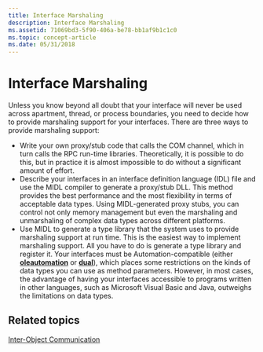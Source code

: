 ```yaml
---
title: Interface Marshaling
description: Interface Marshaling
ms.assetid: 71069bd3-5f90-406a-be78-bb1af9b1c1c0
ms.topic: concept-article
ms.date: 05/31/2018
---
```


# Interface Marshaling

Unless you know beyond all doubt that your interface will never be used across apartment, thread, or process boundaries, you need to decide how to provide marshaling support for your interfaces. There are three ways to provide marshaling support:

-   Write your own proxy/stub code that calls the COM channel, which in turn calls the RPC run-time libraries. Theoretically, it is possible to do this, but in practice it is almost impossible to do without a significant amount of effort.
-   Describe your interfaces in an interface definition language (IDL) file and use the MIDL compiler to generate a proxy/stub DLL. This method provides the best performance and the most flexibility in terms of acceptable data types. Using MIDL-generated proxy stubs, you can control not only memory management but even the marshaling and unmarshaling of complex data types across different platforms.
-   Use MIDL to generate a type library that the system uses to provide marshaling support at run time. This is the easiest way to implement marshaling support. All you have to do is generate a type library and register it. Your interfaces must be Automation-compatible (either [**oleautomation**](/windows/desktop/Midl/oleautomation) or [**dual**](/windows/desktop/Midl/dual)), which places some restrictions on the kinds of data types you can use as method parameters. However, in most cases, the advantage of having your interfaces accessible to programs written in other languages, such as Microsoft Visual Basic and Java, outweighs the limitations on data types.

## Related topics

<dl> <dt>

[Inter-Object Communication](inter-object-communication.md)
</dt> </dl>

 

 
